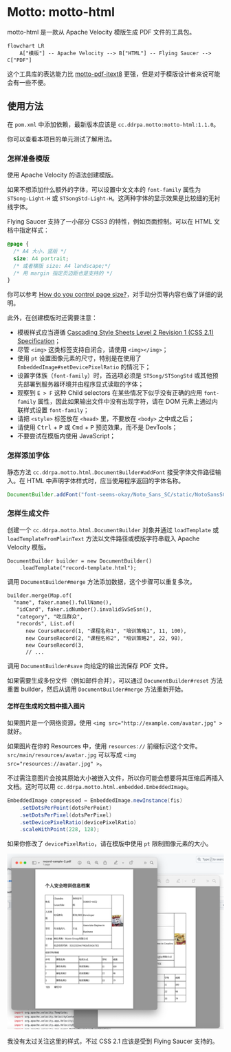# Motto: motto-html

motto-html 是一款从 Apache Velocity 模版生成 PDF 文件的工具包。

```mermaid
flowchart LR
    A["模版"] -- Apache Velocity --> B["HTML"] -- Flying Saucer --> C["PDF"]
```

这个工具库的表达能力比 [motto-pdf-itext8](https://github.com/ddrpa/motto-pdf-itext8)
更强，但是对于模版设计者来说可能会有一些不便。

## 使用方法

在 `pom.xml` 中添加依赖，最新版本应该是 `cc.ddrpa.motto:motto-html:1.1.0`。

你可以查看本项目的单元测试了解用法。

### 怎样准备模版

使用 Apache Velocity 的语法创建模版。

如果不想添加什么额外的字体，可以设置中文文本的 `font-family` 属性为 `STSong-Light-H`
或 `STSongStd-Light-H`。这两种字体的显示效果是比较细的无衬线字体。

Flying Saucer 支持了一小部分 CSS3 的特性，例如页面控制。可以在 HTML 文档中指定样式：

```css
@page {
  /* A4 大小，竖版 */
  size: A4 portrait;
  /* 或者横版 size: A4 landscape;*/
  /* 用 margin 指定页边距也是支持的 */
}
```

你可以参考 [How do you control page size?](https://flyingsaucerproject.github.io/flyingsaucer/r8/guide/users-guide-R8.html#xil_34)，对手动分页等内容也做了详细的说明。

此外，在创建模版时还需要注意：

- 模板样式应当遵循 [Cascading Style Sheets Level 2 Revision 1 (CSS 2.1) Specification](https://www.w3.org/TR/CSS21/)；
- 尽管 `<img>` 这类标签支持自闭合，请使用 `<img></img>`；
- 使用 `pt` 设置图像元素的尺寸，特别是在使用了 `EmbeddedImage#setDevicePixelRatio` 的情况下；
- 设置字体族（`font-family`）时，首选项必须是 `STSong/STSongStd` 或其他预先部署到服务器环境并由程序显式读取的字体；
- 观察到 `E > F` 这种 Child selectors 在某些情况下似乎没有正确的应用 `font-family` 属性，因此如果输出文件中没有出现字符，请在 DOM 元素上通过内联样式设置 `font-family`；
- 请把 `<style>` 标签放在 `<head>` 里，不要放在 `<body>` 之中或之后；
- 请使用 <kbd>Ctrl</kbd> + <kbd>P</kbd> 或 <kbd>Cmd</kbd> + <kbd>P</kbd> 预览效果，而不是 DevTools；
- 不要尝试在模版内使用 JavaScript；

### 怎样添加字体

静态方法 `cc.ddrpa.motto.html.DocumentBuilder#addFont` 接受字体文件路径输入。在 HTML
中声明字体样式时，应当使用程序返回的字体名称。

```java
DocumentBuilder.addFont("font-seems-okay/Noto_Sans_SC/static/NotoSansSC-Regular.ttf");
```

### 怎样生成文件

创建一个 `cc.ddrpa.motto.html.DocumentBuilder` 对象并通过 `loadTemplate`
或 `loadTemplateFromPlainText` 方法以文件路径或模版字符串载入 Apache Velocity 模版。

```
DocumentBuilder builder = new DocumentBuilder()
    .loadTemplate("record-template.html");
```

调用 `DocumentBuilder#merge` 方法添加数据，这个步骤可以重复多次。

```
builder.merge(Map.of(
  "name", faker.name().fullName(),
   "idCard", faker.idNumber().invalidSvSeSsn(),
   "category", "吃瓜群众",
   "records", List.of(
      new CourseRecord(1, "课程名称1", "培训策略1", 11, 100),
      new CourseRecord(2, "课程名称2", "培训策略2", 22, 98),
      new CourseRecord(3,
      // ... 
```

调用 `DocumentBuilder#save` 向给定的输出流保存 PDF 文件。

如果需要生成多份文件（例如邮件合并），可以通过 `DocumentBuilder#reset` 方法重置
builder，然后从调用 `DocumentBuilder#merge` 方法重新开始。

#### 怎样在生成的文档中插入图片

如果图片是一个网络资源，使用 `<img src="http://example.com/avatar.jpg" >` 就好。

如果图片在你的 Resources 中，使用 `resources://` 前缀标识这个文件。 `src/main/resources/avatar.jpg`
可以写成 `<img src="resources://avatar.jpg" >`。

不过需注意图片会按其原始大小被嵌入文件，所以你可能会想要将其压缩后再插入文档。这时可以用 `cc.ddrpa.motto.html.embedded.EmbeddedImage`。

```java
EmbeddedImage compressed = EmbeddedImage.newInstance(fis)
    .setDotsPerPoint(dotsPerPoint)
    .setDotsPerPixel(dotsPerPixel)
    .setDevicePixelRatio(devicePixelRatio)
    .scaleWithPoint(228, 128);
```

如果你修改了 `devicePixelRatio`，请在模版中使用 `pt` 限制图像元素的大小。

![showcase](showcase.png)

我没有太过关注这里的样式，不过 CSS 2.1 应该是受到 Flying Saucer 支持的。
